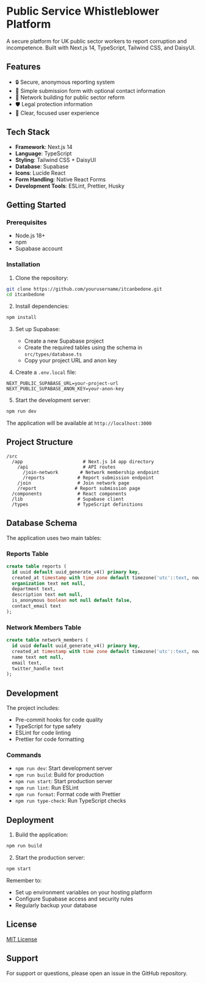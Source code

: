 # Public Service Whistleblower Platform

A secure platform for UK public sector workers to report corruption and incompetence. Built with Next.js 14, TypeScript, Tailwind CSS, and DaisyUI.

## Features

- 🔒 Secure, anonymous reporting system
- 📝 Simple submission form with optional contact information
- 🤝 Network building for public sector reform
- 🛡️ Legal protection information
- 🎯 Clear, focused user experience

## Tech Stack

- **Framework**: Next.js 14
- **Language**: TypeScript
- **Styling**: Tailwind CSS + DaisyUI
- **Database**: Supabase
- **Icons**: Lucide React
- **Form Handling**: Native React Forms
- **Development Tools**: ESLint, Prettier, Husky

## Getting Started

### Prerequisites

- Node.js 18+
- npm
- Supabase account

### Installation

1. Clone the repository:

```bash
git clone https://github.com/yourusername/itcanbedone.git
cd itcanbedone
```

2. Install dependencies:

```bash
npm install
```

3. Set up Supabase:

   - Create a new Supabase project
   - Create the required tables using the schema in `src/types/database.ts`
   - Copy your project URL and anon key

4. Create a `.env.local` file:

```env
NEXT_PUBLIC_SUPABASE_URL=your-project-url
NEXT_PUBLIC_SUPABASE_ANON_KEY=your-anon-key
```

5. Start the development server:

```bash
npm run dev
```

The application will be available at `http://localhost:3000`

## Project Structure

```
/src
  /app                      # Next.js 14 app directory
    /api                    # API routes
      /join-network        # Network membership endpoint
      /reports            # Report submission endpoint
    /join                 # Join network page
    /report              # Report submission page
  /components             # React components
  /lib                    # Supabase client
  /types                  # TypeScript definitions
```

## Database Schema

The application uses two main tables:

### Reports Table

```sql
create table reports (
  id uuid default uuid_generate_v4() primary key,
  created_at timestamp with time zone default timezone('utc'::text, now()) not null,
  organization text not null,
  department text,
  description text not null,
  is_anonymous boolean not null default false,
  contact_email text
);
```

### Network Members Table

```sql
create table network_members (
  id uuid default uuid_generate_v4() primary key,
  created_at timestamp with time zone default timezone('utc'::text, now()) not null,
  name text not null,
  email text,
  twitter_handle text
);
```

## Development

The project includes:

- Pre-commit hooks for code quality
- TypeScript for type safety
- ESLint for code linting
- Prettier for code formatting

### Commands

- `npm run dev`: Start development server
- `npm run build`: Build for production
- `npm run start`: Start production server
- `npm run lint`: Run ESLint
- `npm run format`: Format code with Prettier
- `npm run type-check`: Run TypeScript checks

## Deployment

1. Build the application:

```bash
npm run build
```

2. Start the production server:

```bash
npm start
```

Remember to:

- Set up environment variables on your hosting platform
- Configure Supabase access and security rules
- Regularly backup your database

## License

[MIT License](LICENSE)

## Support

For support or questions, please open an issue in the GitHub repository.
